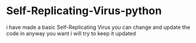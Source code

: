 # Self-Replicating-Virus-python
i have made a basic Self-Replicating Virus you can change and update the code in anyway you want i will try to keep it updated 
